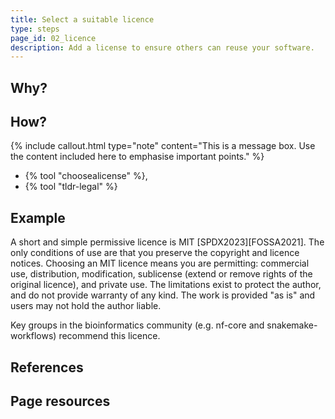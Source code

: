 ```yaml
---
title: Select a suitable licence
type: steps
page_id: 02_licence
description: Add a license to ensure others can reuse your software.
---
```



## Why?


## How?

{% include callout.html type="note" content="This is a message box. Use the content included here to emphasise important points." %}

- {% tool "choosealicense" %},
- {% tool "tldr-legal" %}



## Example

A short and simple permissive licence is MIT [SPDX2023][FOSSA2021]. The only conditions of use are that you preserve the copyright 
and licence notices. Choosing an MIT licence means you are permitting: commercial use, distribution, modification, sublicense (extend 
or remove rights of the original licence), and private use. The limitations exist to protect the author, and do not provide warranty 
of any kind. The work is provided "as is" and users may not hold the author liable. 

Key groups in the bioinformatics community (e.g. nf-core and snakemake-workflows) recommend this licence.


## References


## Page resources

